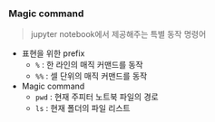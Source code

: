### Magic command

> jupyter notebook에서 제공해주는 특별 동작 명령어

- 표현을 위한 prefix
  - `%` : 한 라인의 매직 커맨드를 동작
  - `%%` : 셀 단위의 매직 커맨드를 동작
- Magic command 
  - `pwd` : 현재 주피터 노트북 파일의 경로
  - `ls` : 현재 폴더의 파일 리스트